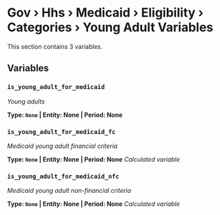 # Gov › Hhs › Medicaid › Eligibility › Categories › Young Adult Variables

This section contains 3 variables.

## Variables

### `is_young_adult_for_medicaid`
*Young adults*

**Type: `None` | Entity: None | Period: None**

### `is_young_adult_for_medicaid_fc`
*Medicaid young adult financial criteria*

**Type: `None` | Entity: None | Period: None**
*Calculated variable*

### `is_young_adult_for_medicaid_nfc`
*Medicaid young adult non-financial criteria*

**Type: `None` | Entity: None | Period: None**
*Calculated variable*
